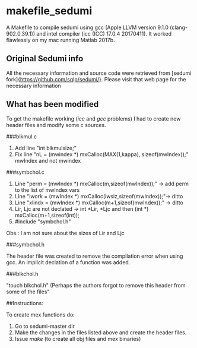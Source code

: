 # makefile_sedumi

A Makefile to compile sedumi using gcc (Apple LLVM version 9.1.0 (clang-902.0.39.1)) and intel compiler (icc (ICC) 17.0.4 20170411). It worked flawlessly on my mac running Matlab 2017b.   

## Original Sedumi info

All the necessary information and source code were retrieved from [sedumi fork]{https://github.com/sqlp/sedumi/}. Please visit that web page for the necessary information

## What has been modified

To get the makefile working (*icc* and *gcc* problems) I had to create new header files and modify some c sources.  

###blkmul.c

1. Add line "int blkmulsize;"
2. Fix line "nL = (mwindex *) mxCalloc(MAX(1,kappa), sizeof(mwIndex));" mwIndex and not mwindex
 
###symbchol.c

1. Line "perm   = (mwIndex *) mxCalloc(m,sizeof(mwIndex));" -> add perm to the list of mwIndex vars
2. Line "iwork = (mwIndex *) mxCalloc(iwsiz,sizeof(mwIndex));"-> ditto
3. Line "xlindx = (mwIndex *) mxCalloc(m+1,sizeof(mwIndex));" -> ditto
4. Lir, Ljc are not declated -> int *Lir, *Ljc and then (int *) mxCalloc(m+1,sizeof(int));
5. \#include "symbchol.h"

Obs.:  I am not sure about the sizes of Lir and Ljc

###symbchol.h 

The header file was created to remove the compilation error when using gcc.  An implicit declation of a function was added.

###blkchol.h
 
"touch blkchol.h"  (Perhaps the authors forgot to remove this header from some of the files"
 
##Instructions:

To create mex functions do: 

1. Go to sedumi-master dir
2. Make the changes in the files listed above and create the header files.
3. Issue *make* (to create all obj files and mex binaries) 
